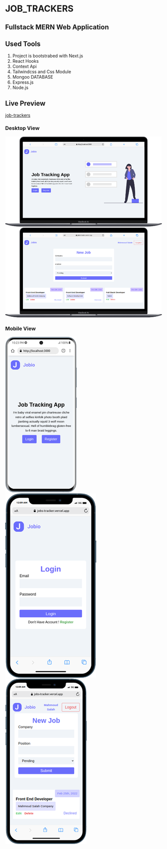 # JOB_TRACKERS

## Fullstack MERN Web Application

## Used Tools

1. Project is bootstrabed with Next.js
2. React Hooks
3. Context Api
4. Tailwindcss and Css Module
5. Mongoo DATABASE
6. Express.js
7. Node.js

## Live Preview

[job-trackers](https://jobs-tracker.vercel.app/)

### Desktop View

![Desktop View ](./server/readmeImg/mac.png)
![Desktop View ](./server/readmeImg/dashboardmac.png)

### Mobile View

![Mobile View ](./server/readmeImg/mobile.png)
![Mobile View ](./server/readmeImg/login.png)
![Mobile View ](./server/readmeImg/dashboard.png)
